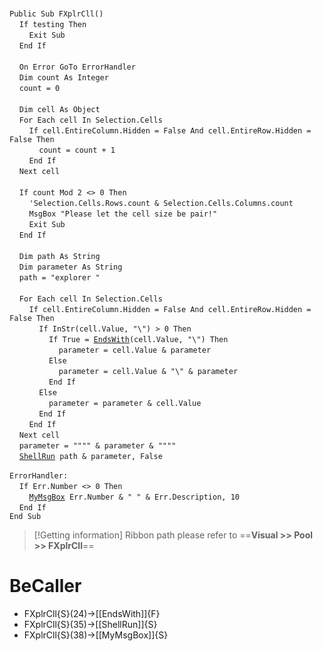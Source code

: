 &nbsp;  &nbsp;  &nbsp;  &nbsp;  
`Public Sub FXplrCll()`  
&nbsp;&nbsp;&nbsp;&nbsp;`If testing Then`  
&nbsp;&nbsp;&nbsp;&nbsp;&nbsp;&nbsp;&nbsp;&nbsp;`Exit Sub`  
&nbsp;&nbsp;&nbsp;&nbsp;`End If`  
&nbsp;  &nbsp;  &nbsp;  &nbsp;  
&nbsp;&nbsp;&nbsp;&nbsp;`On Error GoTo ErrorHandler`  
&nbsp;&nbsp;&nbsp;&nbsp;`Dim count As Integer`  
&nbsp;&nbsp;&nbsp;&nbsp;`count = 0`  
&nbsp;  &nbsp;  &nbsp;  &nbsp;  
&nbsp;&nbsp;&nbsp;&nbsp;`Dim cell As Object`  
&nbsp;&nbsp;&nbsp;&nbsp;`For Each cell In Selection.Cells`  
&nbsp;&nbsp;&nbsp;&nbsp;&nbsp;&nbsp;&nbsp;&nbsp;`If cell.EntireColumn.Hidden = False And cell.EntireRow.Hidden = False Then`  
&nbsp;&nbsp;&nbsp;&nbsp;&nbsp;&nbsp;&nbsp;&nbsp;&nbsp;&nbsp;&nbsp;&nbsp;`count = count + 1`  
&nbsp;&nbsp;&nbsp;&nbsp;&nbsp;&nbsp;&nbsp;&nbsp;`End If`  
&nbsp;&nbsp;&nbsp;&nbsp;`Next cell`  
&nbsp;  &nbsp;  &nbsp;  &nbsp;  
&nbsp;&nbsp;&nbsp;&nbsp;`If count Mod 2 <> 0 Then`  
&nbsp;&nbsp;&nbsp;&nbsp;&nbsp;&nbsp;&nbsp;&nbsp;`'Selection.Cells.Rows.count & Selection.Cells.Columns.count`  
&nbsp;&nbsp;&nbsp;&nbsp;&nbsp;&nbsp;&nbsp;&nbsp;`MsgBox "Please let the cell size be pair!"`  
&nbsp;&nbsp;&nbsp;&nbsp;&nbsp;&nbsp;&nbsp;&nbsp;`Exit Sub`  
&nbsp;&nbsp;&nbsp;&nbsp;`End If`  
&nbsp;  &nbsp;  &nbsp;  &nbsp;  
&nbsp;&nbsp;&nbsp;&nbsp;`Dim path As String`  
&nbsp;&nbsp;&nbsp;&nbsp;`Dim parameter As String`  
&nbsp;&nbsp;&nbsp;&nbsp;`path = "explorer "`  
&nbsp;  &nbsp;  &nbsp;  &nbsp;  
&nbsp;&nbsp;&nbsp;&nbsp;`For Each cell In Selection.Cells`  
&nbsp;&nbsp;&nbsp;&nbsp;&nbsp;&nbsp;&nbsp;&nbsp;`If cell.EntireColumn.Hidden = False And cell.EntireRow.Hidden = False Then`  
&nbsp;&nbsp;&nbsp;&nbsp;&nbsp;&nbsp;&nbsp;&nbsp;&nbsp;&nbsp;&nbsp;&nbsp;`If InStr(cell.Value, "\") > 0 Then`  
&nbsp;&nbsp;&nbsp;&nbsp;&nbsp;&nbsp;&nbsp;&nbsp;&nbsp;&nbsp;&nbsp;&nbsp;&nbsp;&nbsp;&nbsp;&nbsp;`If True = `[`EndsWith`](EndsWith)`(cell.Value, "\") Then`  
&nbsp;&nbsp;&nbsp;&nbsp;&nbsp;&nbsp;&nbsp;&nbsp;&nbsp;&nbsp;&nbsp;&nbsp;&nbsp;&nbsp;&nbsp;&nbsp;&nbsp;&nbsp;&nbsp;&nbsp;`parameter = cell.Value & parameter`  
&nbsp;&nbsp;&nbsp;&nbsp;&nbsp;&nbsp;&nbsp;&nbsp;&nbsp;&nbsp;&nbsp;&nbsp;&nbsp;&nbsp;&nbsp;&nbsp;`Else`  
&nbsp;&nbsp;&nbsp;&nbsp;&nbsp;&nbsp;&nbsp;&nbsp;&nbsp;&nbsp;&nbsp;&nbsp;&nbsp;&nbsp;&nbsp;&nbsp;&nbsp;&nbsp;&nbsp;&nbsp;`parameter = cell.Value & "\" & parameter`  
&nbsp;&nbsp;&nbsp;&nbsp;&nbsp;&nbsp;&nbsp;&nbsp;&nbsp;&nbsp;&nbsp;&nbsp;&nbsp;&nbsp;&nbsp;&nbsp;`End If`  
&nbsp;&nbsp;&nbsp;&nbsp;&nbsp;&nbsp;&nbsp;&nbsp;&nbsp;&nbsp;&nbsp;&nbsp;`Else`  
&nbsp;&nbsp;&nbsp;&nbsp;&nbsp;&nbsp;&nbsp;&nbsp;&nbsp;&nbsp;&nbsp;&nbsp;&nbsp;&nbsp;&nbsp;&nbsp;`parameter = parameter & cell.Value`  
&nbsp;&nbsp;&nbsp;&nbsp;&nbsp;&nbsp;&nbsp;&nbsp;&nbsp;&nbsp;&nbsp;&nbsp;`End If`  
&nbsp;&nbsp;&nbsp;&nbsp;&nbsp;&nbsp;&nbsp;&nbsp;`End If`  
&nbsp;&nbsp;&nbsp;&nbsp;`Next cell`  
&nbsp;&nbsp;&nbsp;&nbsp;`parameter = """" & parameter & """"`  
&nbsp;&nbsp;&nbsp;&nbsp;[`ShellRun`](ShellRun)` path & parameter, False`  
&nbsp;  &nbsp;  &nbsp;  &nbsp;  
`ErrorHandler:`  
&nbsp;&nbsp;&nbsp;&nbsp;`If Err.Number <> 0 Then`  
&nbsp;&nbsp;&nbsp;&nbsp;&nbsp;&nbsp;&nbsp;&nbsp;[`MyMsgBox`](MyMsgBox)` Err.Number & " " & Err.Description, 10`  
&nbsp;&nbsp;&nbsp;&nbsp;`End If`  
`End Sub`  


> [!Getting information]
> Ribbon path please refer to ==**Visual >> Pool >> FXplrCll**==


# BeCaller
- FXplrCll{S}(24)->[[EndsWith]]{F}
- FXplrCll{S}(35)->[[ShellRun]]{S}
- FXplrCll{S}(38)->[[MyMsgBox]]{S}

